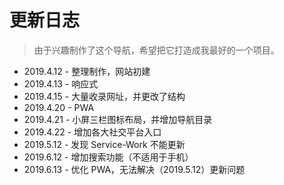 # 更新日志

> 由于兴趣制作了这个导航，希望把它打造成我最好的一个项目。

- 2019.4.12 - 整理制作，网站初建
- 2019.4.13 - 响应式
- 2019.4.15 - 大量收录网址，并更改了结构
- 2019.4.20 - PWA
- 2019.4.21 - 小屏三栏图标布局，并增加导航目录
- 2019.4.22 - 增加各大社交平台入口
- 2019.5.12 - 发现 Service-Work 不能更新
- 2019.6.12 - 增加搜索功能（不适用于手机）
- 2019.6.13 - 优化 PWA，无法解决（2019.5.12）更新问题